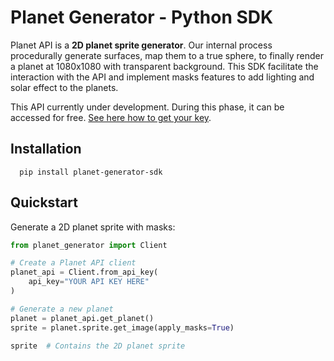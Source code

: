 
# Planet Generator - Python SDK

Planet API is a **2D planet sprite generator**. Our internal process procedurally generate surfaces, map them to a true sphere, to finally render a planet at 1080x1080 with transparent background.
This SDK facilitate the interaction with the API and implement masks features to add lighting and solar effect to the planets.

This API currently under development. During this phase, it can be accessed for free. [See here how to get your key](https://planet.joffreybvn.be/).

## Installation

```shell
  pip install planet-generator-sdk
```

## Quickstart

Generate a 2D planet sprite with masks:

```python
from planet_generator import Client

# Create a Planet API client
planet_api = Client.from_api_key(
    api_key="YOUR API KEY HERE"
)

# Generate a new planet
planet = planet_api.get_planet()
sprite = planet.sprite.get_image(apply_masks=True)

sprite  # Contains the 2D planet sprite
```

